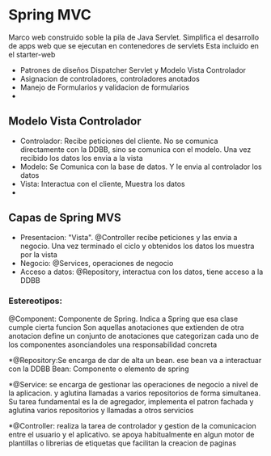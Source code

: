 # Spring MVC
Marco web construido soble la pila de Java Servlet. Simplifica el desarrollo de apps web que se ejecutan en contenedores de servlets
Esta incluido en el starter-web
* Patrones de diseños Dispatcher Servlet y Modelo Vista Controlador
* Asignacion de controladores, controladores anotados
* Manejo de Formularios y validacion de formularios
* 
## Modelo Vista Controlador
* Controlador: Recibe peticiones del cliente. No se comunica directamente con la DDBB, sino se comunica con el modelo. Una vez recibido los datos los envia a la vista
* Modelo: Se Comunica con la base de datos. Y le envia al controlador los datos
* Vista: Interactua con el cliente, Muestra los datos
* 
## Capas de Spring MVS
* Presentacion: "Vista". @Controller recibe peticiones y las envia a negocio. Una vez terminado el ciclo y obtenidos los datos los muestra por la vista
* Negocio: @Services, operaciones de negocio
* Acceso a datos: @Repository, interactua con los datos, tiene acceso a la DDBB

### Estereotipos: 
@Component: Componente de Spring. Indica a Spring que esa clase cumple cierta funcion
Son aquellas anotaciones que extienden de otra anotacion
define un conjunto de anotaciones que categorizan cada uno de los componentes asonciandoles una responsabilidad concreta

*@Repository:Se encarga de dar de alta un bean. ese bean va a interactuar con la DDBB
Bean: Componente o elemento de spring

*@Service: se encarga de gestionar las operaciones de negocio a nivel de la aplicacion. y aglutina llamadas a varios repositorios de forma simultanea.
Su tarea fundamental es la de agregador, implementa el patron fachada y aglutina varios repositorios y llamadas a otros servicios

*@Controller: realiza la tarea de controlador y gestion de la comunicacion entre el usuario y el aplicativo. se apoya habitualmente en algun motor de plantillas o librerias de etiquetas que facilitan la creacion de paginas
